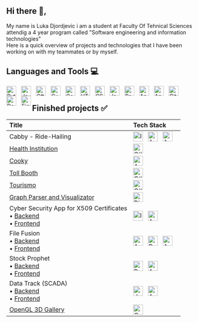 ## Hi there 👋,
My name is Luka Djordjevic i am a student at Faculty Of Tehnical Sciences attendig a 4 year program called "Software engineering and information technologies"<br/>
Here is a quick overview of projects and technologies that I have been working on with my teammates or by myself.

## Languages and Tools 💻
<img align="left" alt="Python" width="26px" src="https://cdn.jsdelivr.net/gh/devicons/devicon/icons/python/python-original.svg" style="padding-right:10px;" />
<img align="left" alt="Java" width="26px" src="https://cdn.jsdelivr.net/gh/devicons/devicon/icons/java/java-original.svg" style="padding-right:10px;" />
<img align="left" alt="C#" width="26px" src="https://cdn.jsdelivr.net/gh/devicons/devicon/icons/csharp/csharp-original.svg" style="padding-right:10px;" />
<img align="left" alt="C++" width="26px" src="https://cdn.jsdelivr.net/gh/devicons/devicon@latest/icons/cplusplus/cplusplus-original.svg" style="padding-right:10px;" />
<img align="left" alt="Golang" width="26px" src="https://cdn.jsdelivr.net/gh/devicons/devicon/icons/go/go-original.svg" style="padding-right:10px;" />
<img align="left" alt="HTML5" width="26px" src="https://cdn.jsdelivr.net/gh/devicons/devicon/icons/html5/html5-original.svg" style="padding-right:10px;" />
<img align="left" alt="CSS3" width="26px" src="https://cdn.jsdelivr.net/gh/devicons/devicon/icons/css3/css3-original.svg" style="padding-right:10px;" />
<img align="left" alt="JavaScript" width="26px" src="https://cdn.jsdelivr.net/gh/devicons/devicon/icons/javascript/javascript-original.svg" style="padding-right:10px;" />
<img align="left" alt="React" width="26px" src="https://cdn.jsdelivr.net/gh/devicons/devicon/icons/react/react-original.svg" style="padding-right:10px;" />
<img align="left" alt="Angular" width="26px" src="https://angular.io/assets/images/logos/angular/angular.svg" style="padding-right:10px;" />
<img align="left" alt="Android" width="26px" src="https://cdn.jsdelivr.net/gh/devicons/devicon/icons/androidstudio/androidstudio-original.svg" style="padding-right:10px;" />
<img align="left" alt="Git" width="26px" src="https://cdn.jsdelivr.net/gh/devicons/devicon/icons/git/git-original.svg" style="padding-right:10px;" />
<img align="left" alt="Docker" width="26px" src="https://cdn.jsdelivr.net/gh/devicons/devicon@latest/icons/docker/docker-original-wordmark.svg" style="padding-right:10px;" />
<img align="left" alt="Figma" width="26px" src="https://cdn.jsdelivr.net/gh/devicons/devicon@latest/icons/figma/figma-original.svg" />
<br/>

## Finished projects ✅

| Title | Tech Stack |
| :--- | :--- |
| Cabby - Ride-Hailing | <img align="left" alt="Illustrator" width="26px" src="https://cdn.jsdelivr.net/gh/devicons/devicon@latest/icons/spring/spring-original.svg" style="padding-right:10px;"/> <img align="left" alt="Angular" width="26px" src="https://angular.io/assets/images/logos/angular/angular.svg" style="padding-right:10px;" /> <img align="left" alt="Android" width="26px" src="https://cdn.jsdelivr.net/gh/devicons/devicon/icons/androidstudio/androidstudio-original.svg" style="padding-right:10px;" />|
| [Health Institution](https://github.com/lukaDjordjevic01/health-institution-system) | <img align="left" alt="C#" width="26px" src="https://cdn.jsdelivr.net/gh/devicons/devicon/icons/csharp/csharp-original.svg" style="padding-right:10px;" /> |
|[Cooky](https://github.com/ThreeAmigosCoding/RecipesApp) |<img align="left" alt="Angular" width="26px" src="https://angular.io/assets/images/logos/angular/angular.svg" style="padding-right:10px;" /> |
| [Toll Booth](https://github.com/lukaDjordjevic01/Tollbooth) | <img align="left" alt="C#" width="26px" src="https://cdn.jsdelivr.net/gh/devicons/devicon/icons/csharp/csharp-original.svg" style="padding-right:10px;" /> |
| [Tourismo](https://github.com/ThreeAmigosCoding/Tourismo) | <img align="left" alt="C#" width="26px" src="https://cdn.jsdelivr.net/gh/devicons/devicon/icons/csharp/csharp-original.svg" style="padding-right:10px;" /> |
| [Graph Parser and Visualizator](https://github.com/ThreeAmigosCoding/tim14) | <img align="left" alt="Django" width="26px" src="https://cdn.jsdelivr.net/gh/devicons/devicon@latest/icons/django/django-plain.svg" style="padding-right:10px;" /> |
| Cyber Security App for X509 Certificates <br/> • [Backend](https://github.com/ThreeAmigosCoding/IB-Tim14-Backend) <br/> • [Frontend](https://github.com/ThreeAmigosCoding/IB-Tim14-Frontend) | <img align="left" alt="Illustrator" width="26px" src="https://cdn.jsdelivr.net/gh/devicons/devicon@latest/icons/spring/spring-original.svg" style="padding-right:10px;"/> <img align="left" alt="Angular" width="26px" src="https://angular.io/assets/images/logos/angular/angular.svg" style="padding-right:10px;" /> |
| File Fusion <br/> • [Backend](https://github.com/ThreeAmigosCoding/File-Fusion-Backend) <br/> • [Frontend](https://github.com/ThreeAmigosCoding/File-Fusion-Frontend) | <img align="left" alt="AWS" width="26px" src="https://cdn.jsdelivr.net/gh/devicons/devicon@latest/icons/amazonwebservices/amazonwebservices-original-wordmark.svg" style="padding-right:10px;" />  <img align="left" alt="Python" width="26px" src="https://cdn.jsdelivr.net/gh/devicons/devicon/icons/python/python-original.svg" style="padding-right:10px;"/> <img align="left" alt="Angular" width="26px" src="https://angular.io/assets/images/logos/angular/angular.svg" style="padding-right:10px;" /> |
| Stock Prophet <br/> • [Backend](https://github.com/ThreeAmigosCoding/StockProphet) <br/> • [Frontend](https://github.com/ThreeAmigosCoding/StockProphetFrontend) | <img align="left" alt="Python" width="26px" src="https://cdn.jsdelivr.net/gh/devicons/devicon/icons/python/python-original.svg" style="padding-right:10px;"/> <img align="left" alt="Angular" width="26px" src="https://angular.io/assets/images/logos/angular/angular.svg" style="padding-right:10px;" /> |
| Data Track (SCADA) <br/> • [Backend](https://github.com/ThreeAmigosCoding/DataTrack) <br/> • [Frontend](https://github.com/ThreeAmigosCoding/DataTrackFrontend) | <img align="left" alt="dotNet" width="26px" src="https://cdn.jsdelivr.net/gh/devicons/devicon@latest/icons/dotnetcore/dotnetcore-original.svg" style="padding-right:10px;" /> <img align="left" alt="Angular" width="26px" src="https://angular.io/assets/images/logos/angular/angular.svg" style="padding-right:10px;" /> |
| [OpenGL 3D Gallery](https://github.com/lukaDjordjevic01/3D-Gallery-OpenGL) | <img align="left" alt="C++" width="26px" src="https://cdn.jsdelivr.net/gh/devicons/devicon@latest/icons/cplusplus/cplusplus-original.svg" style="padding-right:10px;" /> |
<!--
**lukaDjordjevic01/lukaDjordjevic01** is a ✨ _special_ ✨ repository because its `README.md` (this file) appears on your GitHub profile.

Here are some ideas to get you started:

- 🔭 I’m currently working on ...
- 🌱 I’m currently learning ...
- 👯 I’m looking to collaborate on ...
- 🤔 I’m looking for help with ...
- 💬 Ask me about ...
- 📫 How to reach me: ...
- 😄 Pronouns: ...
- ⚡ Fun fact: ...
-->
